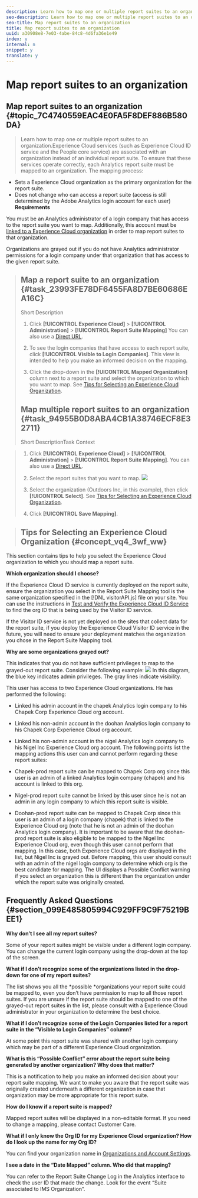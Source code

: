 ```yaml
---
description: Learn how to map one or multiple report suites to an organization.
seo-description: Learn how to map one or multiple report suites to an organization.
seo-title: Map report suites to an organization
title: Map report suites to an organization
uuid: a30908e8-7e03-4abe-84c8-4d6fa36e1e49
index: y
internal: n
snippet: y
translate: y
---
```


# Map report suites to an organization

## Map report suites to an organization {#topic_7C4740559EAC4E0FA5F8DEF886B580DA}
>Learn how to map one or multiple report suites to an organization.Experience Cloud services (such as Experience Cloud ID service and the People core service) are associated with an organization instead of an individual report suite. To ensure that these services operate correctly, each Analytics report suite must be mapped to an organization. The mapping process: 

* Sets a Experience Cloud organization as the primary organization for the report suite.
* Does not change who can access a report suite (access is still determined by the Adobe Analytics login account for each user)
**Requirements** 

You must be an Analytics administrator of a login company that has access to the report suite you want to map. Additionally, this account must be [ linked to a Experience Cloud organization](../admin_getting_started/organizations.md#topic_C31CB834F109465A82ED57FF0563B3F1) in order to map report suites to that organization. 

Organizations are grayed out if you do not have Analytics administrator permissions for a login company under that organization that has access to the given report suite. 
>## Map a report suite to an organization {#task_23993FE78DF6455FA8D7BE60686EA16C}
>Short Description
>1. Click **[!UICONTROL  Experience Cloud]** > **[!UICONTROL  Administration]** > **[!UICONTROL  Report Suite Mapping]**
>   You can also use a [ Direct URL](https://audience.marketing.adobe.com/rsmapping/ui.html). 
>
>1. To see the login companies that have access to each report suite, click **[!UICONTROL  Visible to Login Companies]**.
>   This view is intended to help you make an informed decision on the mapping. 
>
>1. Click the drop-down in the **[!UICONTROL  Mapped Organization]** column next to a report suite and select the organization to which you want to map. See [ Tips for Selecting an Experience Cloud Organization](report-suite-mapping.md#concept_vq4_3wf_ww).
>## Map multiple report suites to an organization {#task_94955B0D8ABA4CB1A38746ECF8E32711}
>Short DescriptionTask Context 

>1. Click **[!UICONTROL  Experience Cloud]** > **[!UICONTROL  Administration]** > **[!UICONTROL  Report Suite Mapping]**.
>   You can also use a [ Direct URL](https://audience.marketing.adobe.com/rsmapping/ui.html). 
>
>1. Select the report suites that you want to map.
>   ![](assets/rs-mapping-multiple.png) 
>
>1. Select the organization (Outdoors Inc, in this example), then click **[!UICONTROL  Select]**.
>   See [ Tips for Selecting an Experience Cloud Organization](report-suite-mapping.md#concept_vq4_3wf_ww). 
>
>1. Click **[!UICONTROL  Save Mapping]**.

>## Tips for Selecting an Experience Cloud Organization {#concept_vq4_3wf_ww}

<a id="mapping-tips"></a>

This section contains tips to help you select the Experience Cloud organization to which you should map a report suite. 

**Which organization should I choose?** 

If the Experience Cloud ID service is currently deployed on the report suite, ensure the organization you select in the Report Suite Mapping tool is the same organization specified in the [!DNL  visitorAPI.js] file on your site. You can use the instructions in [ Test and Verify the Experience Cloud ID Service](https://marketing.adobe.com/resources/help/en_US/mcvid/mcvid-test-verify.html) to find the org ID that is being used by the Visitor ID service. 

If the Visitor ID service is not yet deployed on the sites that collect data for the report suite, if you deploy the Experience Cloud Visitor ID service in the future, you will need to ensure your deployment matches the organization you chose in the Report Suite Mapping tool. 

**Why are some organizations grayed out?** 

This indicates that you do not have sufficient privileges to map to the grayed-out report suite. Consider the following example: 
![](assets/rs-mapping.png) In this diagram, the blue key indicates admin privileges. The gray lines indicate visibility. 

This user has access to two Experience Cloud organizations. He has performed the following: 

* Linked his admin account in the chapek Analytics login company to his Chapek Corp Experience Cloud org account.
* Linked his non-admin account in the doohan Analytics login company to his Chapek Corp Experience Cloud org account.
* Linked his non-admin account in the nigel Analytics login company to his Nigel Inc Experience Cloud org account.
The following points list the mapping actions this user can and cannot perform regarding these report suites: 

* Chapek-prod report suite can be mapped to Chapek Corp org since this user is an admin of a linked Analytics login company (chapek) and his account is linked to this org.
* Nigel-prod report suite cannot be linked by this user since he is not an admin in any login company to which this report suite is visible.
* Doohan-prod report suite can be mapped to Chapek Corp since this user is an admin of a login company (chapek) that is linked to the Experience Cloud org (note that he is not an admin of the doohan Analytics login company). It is important to be aware that the doohan-prod report suite is also eligible to be mapped to the Nigel Inc Experience Cloud org, even though this user cannot perform that mapping. In this case, both Experience Cloud orgs are displayed in the list, but Nigel Inc is grayed out. Before mapping, this user should consult with an admin of the nigel login company to determine which org is the best candidate for mapping. The UI displays a Possible Conflict warning if you select an organization this is different than the organization under which the report suite was originally created.

## Frequently Asked Questions {#section_099E485805994C929FF9C9F75219BEE1}

**Why don’t I see all my report suites?** 

Some of your report suites might be visible under a different login company. You can change the current login company using the drop-down at the top of the screen. 

**What if I don’t recognize some of the organizations listed in the drop-down for one of my report suites?** 

The list shows you all the *possible *organizations your report suite could be mapped to, even you don’t have permission to map to all those report suites. If you are unsure if the report suite should be mapped to one of the grayed-out report suites in the list, please consult with a Experience Cloud administrator in your organization to determine the best choice. 

**What if I don’t recognize some of the Login Companies listed for a report suite in the “Visible to Login Companies” column?** 

At some point this report suite was shared with another login company which may be part of a different Experience Cloud organization. 

**What is this “Possible Conflict” error about the report suite being generated by another organization? Why does that matter?** 

This is a notification to help you make an informed decision about your report suite mapping. We want to make you aware that the report suite was originally created underneath a different organization in case that organization may be more appropriate for this report suite. 

**How do I know if a report suite is mapped?** 

Mapped report suites will be displayed in a non-editable format. If you need to change a mapping, please contact Customer Care. 

**What if I only know the Org ID for my Experience Cloud organization? How do I look up the name for my Org ID?** 

You can find your organization name in [ Organizations and Account Settings](https://marketing.adobe.com/resources/help/en_US/mcloud/?f=organizations). 

**I see a date in the “Date Mapped” column. Who did that mapping?** 

You can refer to the Report Suite Change Log in the Analytics interface to check the user ID that made the change. Look for the event “Suite associated to IMS Organization”. 
